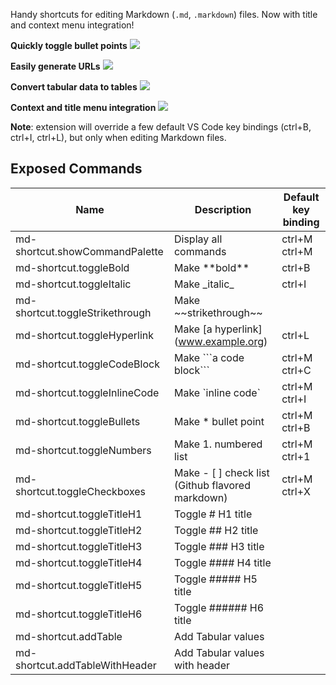 
Handy shortcuts for editing Markdown (`.md`, `.markdown`) files. Now with title and context menu integration!

**Quickly toggle bullet points**
![](https://raw.githubusercontent.com/mdickin/vscode-markdown-shortcuts/master/media/demo/bullets.gif)

**Easily generate URLs**
![](https://raw.githubusercontent.com/mdickin/vscode-markdown-shortcuts/master/media/demo/urls.gif)

**Convert tabular data to tables**
![](https://raw.githubusercontent.com/mdickin/vscode-markdown-shortcuts/master/media/demo/table_with_header.gif)


**Context and title menu integration**
![](https://raw.githubusercontent.com/mdickin/vscode-markdown-shortcuts/master/media/demo/shortcut_menu.png)

**Note**: extension will override a few default VS Code key bindings (ctrl+B, ctrl+I, ctrl+L), but only when editing Markdown files.

## Exposed Commands

| Name | Description | Default key binding |
| ---- | ----------- | ------------------- |
| md-shortcut.showCommandPalette | Display all commands | ctrl+M ctrl+M |
| md-shortcut.toggleBold | Make \*\*bold\*\* | ctrl+B |
| md-shortcut.toggleItalic | Make \_italic\_ | ctrl+I |
| md-shortcut.toggleStrikethrough | Make \~\~strikethrough\~\~ |  |
| md-shortcut.toggleHyperlink | Make [a hyperlink]\(www.example.org) | ctrl+L |
| md-shortcut.toggleCodeBlock | Make \`\`\`a code block\`\`\` | ctrl+M ctrl+C |
| md-shortcut.toggleInlineCode | Make \`inline code\` | ctrl+M ctrl+I |
| md-shortcut.toggleBullets | Make * bullet point | ctrl+M ctrl+B |
| md-shortcut.toggleNumbers | Make 1. numbered list | ctrl+M ctrl+1 |
| md-shortcut.toggleCheckboxes | Make - [ ] check list (Github flavored markdown) | ctrl+M ctrl+X |
| md-shortcut.toggleTitleH1 | Toggle # H1 title |  |
| md-shortcut.toggleTitleH2 | Toggle ## H2 title |  |
| md-shortcut.toggleTitleH3 | Toggle ### H3 title |  |
| md-shortcut.toggleTitleH4 | Toggle #### H4 title |  |
| md-shortcut.toggleTitleH5 | Toggle ##### H5 title |  |
| md-shortcut.toggleTitleH6 | Toggle ###### H6 title |  |
| md-shortcut.addTable | Add Tabular values |  |
| md-shortcut.addTableWithHeader | Add Tabular values with header |  |

